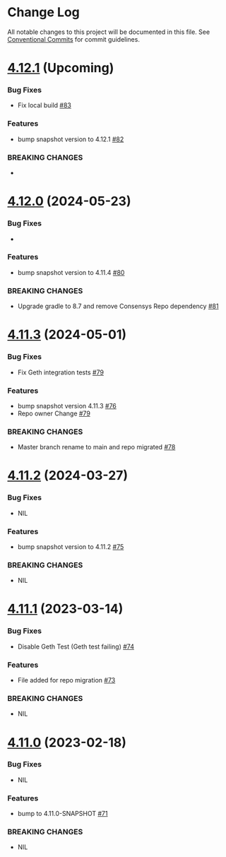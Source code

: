 # Change Log

All notable changes to this project will be documented in this file.
See [Conventional Commits](https://conventionalcommits.org) for commit guidelines.

# [4.12.1]() (Upcoming)

### Bug Fixes

* Fix local build [#83](https://github.com/hyperledger/web3j-unit/pull/83)

### Features

* bump snapshot version to 4.12.1 [#82](https://github.com/hyperledger/web3j-unit/pull/82)

### BREAKING CHANGES

* 

# [4.12.0](https://github.com/hyperledger/web3j-unit/releases/tag/v4.12.0) (2024-05-23)

### Bug Fixes

* 

### Features

* bump snapshot version to 4.11.4 [#80](https://github.com/hyperledger/web3j-unit/pull/80)

### BREAKING CHANGES

* Upgrade gradle to 8.7 and remove Consensys Repo dependency [#81](https://github.com/hyperledger/web3j-unit/pull/81)

# [4.11.3](https://github.com/hyperledger/web3j-unit/releases/tag/v4.11.3) (2024-05-01)

### Bug Fixes

* Fix Geth integration tests [#79](https://github.com/hyperledger/web3j-evm/pull/79)

### Features

* bump snapshot version 4.11.3 [#76](https://github.com/hyperledger/web3j-unit/pull/76)
* Repo owner Change [#79](https://github.com/hyperledger/web3j-evm/pull/79)

### BREAKING CHANGES

* Master branch rename to main and repo migrated [#78](https://github.com/web3j/web3j-unit/pull/78)


# [4.11.2](https://github.com/web3j/web3j-unit/releases/tag/v4.11.2) (2024-03-27)

### Bug Fixes

* NIL

### Features

* bump snapshot version to 4.11.2 [#75](https://github.com/web3j/web3j-unit/pull/75)

### BREAKING CHANGES

* NIL


# [4.11.1](https://github.com/web3j/web3j-unit/releases/tag/v4.11.1) (2023-03-14)

### Bug Fixes

* Disable Geth Test (Geth test failing) [#74](https://github.com/web3j/web3j-unit/pull/74)

### Features

* File added for repo migration [#73](https://github.com/web3j/web3j-unit/pull/73)

### BREAKING CHANGES

* NIL


# [4.11.0](https://github.com/web3j/web3j-unit/releases/tag/v4.11.0) (2023-02-18)

### Bug Fixes

* NIL

### Features

* bump to 4.11.0-SNAPSHOT [#71](https://github.com/web3j/web3j-unit/pull/71)

### BREAKING CHANGES

* NIL